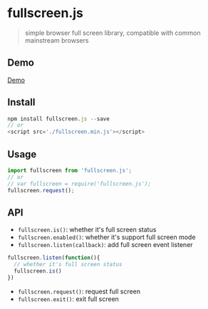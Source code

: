 # fullscreen.js

> simple browser full screen library, compatible with common mainstream browsers

## Demo
[Demo](http://tt-ghost.github.io/demos/fullscreen/)

## Install

```js
npm install fullscreen.js --save
// or
<script src='./fullscreen.min.js'></script>
```

## Usage

```js
import fullscreen from 'fullscreen.js';
// or 
// var fullscreen = require('fullscreen.js');
fullscreen.request();
```

## API
- `fullscreen.is()`: whether it's full screen status
- `fullscreen.enabled()`: whether it's support full screen mode
- `fullscreen.listen(callback)`: add full screen event listener
```js
fullscreen.listen(function(){
  // whether it's full screen status
  fullscreen.is()
})
```
- `fullscreen.request()`: request full screen
- `fullscreen.exit()`: exit full screen

